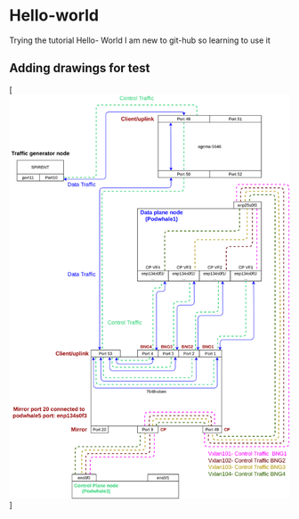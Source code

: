# Hello-world
Trying the tutorial Hello- World
I am new to git-hub so learning to use it

## Adding drawings for test

[![Some_image](https://github.com/MD1614-TUD/Hello-world/blob/test_branch/test_drawings/Podwhale_setup_spirent.png)]
